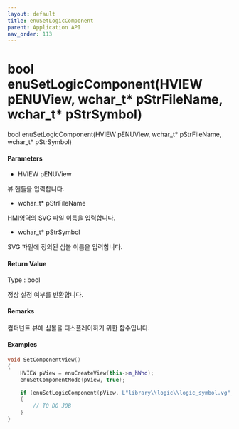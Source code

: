 ```yaml
---
layout: default
title: enuSetLogicComponent
parent: Application API
nav_order: 113
---
```

# bool enuSetLogicComponent\(HVIEW pENUView, wchar\_t\* pStrFileName, wchar\_t\* pStrSymbol\)

bool enuSetLogicComponent\(HVIEW pENUView, wchar\_t\* pStrFileName, wchar\_t\* pStrSymbol\)

#### Parameters

* HVIEW pENUView

뷰 핸들을 입력합니다.

* wchar\_t\* pStrFileName

HMI영역의 SVG 파일 이름을 입력합니다.

* wchar\_t\* pStrSymbol

SVG 파일에 정의된 심볼 이름을 입력합니다.

#### Return Value

Type : bool

정상 설정 여부를 반환합니다.

#### Remarks

컴퍼넌트 뷰에 심볼을 디스플레이하기 위한 함수입니다.

#### Examples

```cpp
void SetComponentView()
{
    HVIEW pView = enuCreateView(this->m_hWnd);
    enuSetComponentMode(pView, true);

    if (enuSetLogicComponent(pView, L"library\\logic\\logic_symbol.vg", L"ADDER"))
    {
        // TO DO JOB
    }    
}
```



